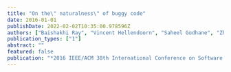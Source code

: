 ```yaml
---
title: "On the\" naturalness\" of buggy code"
date: 2016-01-01
publishDate: 2022-02-02T10:35:00.978596Z
authors: ["Baishakhi Ray", "Vincent Hellendoorn", "Saheel Godhane", "Zhaopeng Tu", "Alberto Bacchelli", "Premkumar Devanbu"]
publication_types: ["1"]
abstract: ""
featured: false
publication: "*2016 IEEE/ACM 38th International Conference on Software Engineering (ICSE)*"
---
```


